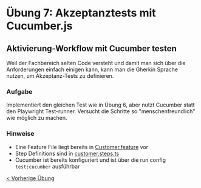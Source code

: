 # Übung 7: Akzeptanztests mit Cucumber.js

## Aktivierung-Workflow mit Cucumber testen

Weil der Fachbereich selten Code versteht und damit man sich über die Anforderungen einfach einigen kann, kann man die
Gherkin Sprache nutzen, um Akzeptanz-Tests zu definieren.

### Aufgabe

Implementiert den gleichen Test wie in Übung 6, aber nutzt Cucumber statt den Playwright Test-runner. Versucht die
Schritte so "menschenfreundlich" wie möglich zu machen.

### Hinweise

- Eine Feature File liegt bereits in [Customer.feature](../frontend-vue/test/cucumber/features/Customer.feature) vor
- Step Definitions sind in [customer.steps.ts](../frontend-vue/test/cucumber/step_definitions/customer.steps.ts)
- Cucumber ist bereits konfiguriert und ist über die run config `test:cucumber` ausführbar

[< Vorherige Übung](./Uebung_6.md)
